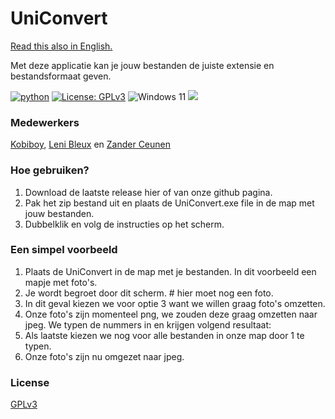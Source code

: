 # UniConvert
<a href="README_en.md">Read this also in English.</a>

Met deze applicatie kan je jouw bestanden de juiste extensie en bestandsformaat geven.

[![python](https://img.shields.io/badge/Python-3.9-3776AB.svg?style=flat&logo=python&logoColor=white)](https://www.python.org)
[![License: GPLv3](https://img.shields.io/badge/License-GPLv3-blue.svg)](https://www.gnu.org/licenses/gpl-3.0)
![Windows 11](https://img.shields.io/badge/Windows%2011-%230079d5.svg?style=for-the-badge&logo=Windows%2011&logoColor=white)
<img src='https://img.shields.io/badge/PyCharm-000000.svg?&style=for-the-badge&logo=PyCharm&logoColor=white' />

### Medewerkers
<a href="https://github.com/Kobiboy">Kobiboy</a>,   <a href="https://github.com/LeniBleux">Leni Bleux</a> en <a href="https://github.com/ZanderCeunen">Zander Ceunen</a>
### Hoe gebruiken?
1. Download de laatste release hier of van onze github pagina.
2. Pak het zip bestand uit en plaats de UniConvert.exe file in de map met jouw bestanden.
3. Dubbelklik en volg de instructies op het scherm.

### Een simpel voorbeeld
1. Plaats de UniConvert in de map met je bestanden. In dit voorbeeld een mapje met foto's. 
2. Je wordt begroet door dit scherm. # hier moet nog een foto.
3. In dit geval kiezen we voor optie 3 want we willen graag foto's omzetten.
4. Onze foto's zijn momenteel png, we zouden deze graag omzetten naar jpeg. We typen de nummers in en krijgen volgend resultaat:
5. Als laatste kiezen we nog voor alle bestanden in onze map door 1 te typen. 
6. Onze foto's zijn nu omgezet naar jpeg.

### License
<a href="https://www.gnu.org/licenses/gpl-3.0.nl.html">GPLv3</a>

